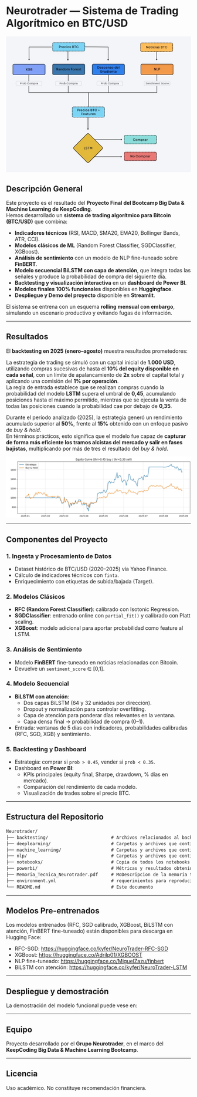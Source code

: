 # Neurotrader — Sistema de Trading Algorítmico en BTC/USD

![Arquitectura del modelo](images/modelo_neurotrader.jpg)

## Descripción General

Este proyecto es el resultado del **Proyecto Final del Bootcamp Big Data & Machine Learning de KeepCoding**.  
Hemos desarrollado un **sistema de trading algorítmico para Bitcoin (BTC/USD)** que combina:

- **Indicadores técnicos** (RSI, MACD, SMA20, EMA20, Bollinger Bands, ATR, CCI).
- **Modelos clásicos de ML** (Random Forest Classifier, SGDClassifier, XGBoost).
- **Análisis de sentimiento** con un modelo de NLP fine-tuneado sobre **FinBERT**.
- **Modelo secuencial BiLSTM con capa de atención**, que integra todas las señales y produce la probabilidad de compra del siguiente día.
- **Backtesting y visualización interactiva** en un **dashboard de Power BI**.
- **Modelos finales 100% funcionales** disponibles en **Huggingface**.
- **Despliegue y Demo del proyecto** disponible en **Streamlit**.

El sistema se entrena con un esquema **rolling mensual con embargo**, simulando un escenario productivo y evitando fugas de información.

---

## Resultados

El **backtesting en 2025 (enero–agosto)** muestra resultados prometedores:  

La estrategia de trading se simuló con un capital inicial de **1.000 USD**, utilizando compras sucesivas de hasta el **10% del equity disponible en cada señal**, con un límite de apalancamiento de **2x** sobre el capital total y aplicando una comisión del **1% por operación**.  
La regla de entrada establece que se realizan compras cuando la probabilidad del modelo **LSTM** supera el umbral de **0,45**, acumulando posiciones hasta el máximo permitido, mientras que se ejecuta la venta de todas las posiciones cuando la probabilidad cae por debajo de **0,35**.  

Durante el período analizado (2025), la estrategia generó un rendimiento acumulado superior al **50%**, frente al **15%** obtenido con un enfoque pasivo de *buy & hold*.  
En términos prácticos, esto significa que el modelo fue capaz de **capturar de forma más eficiente los tramos alcistas del mercado y salir en fases bajistas**, multiplicando por más de tres el resultado del *buy & hold*.

![Gráfica de estrategia vs buy & hold ](images/backtesting.jpg)

---

## Componentes del Proyecto

### 1. Ingesta y Procesamiento de Datos
- Dataset histórico de BTC/USD (2020–2025) vía Yahoo Finance.
- Cálculo de indicadores técnicos con `finta`.
- Enriquecimiento con etiquetas de subida/bajada (Target).

### 2. Modelos Clásicos
- **RFC (Random Forest Classifier)**: calibrado con Isotonic Regression.
- **SGDClassifier**: entrenado online con `partial_fit()` y calibrado con Platt scaling.
- **XGBoost**: modelo adicional para aportar probabilidad como feature al LSTM.

### 3. Análisis de Sentimiento
- Modelo **FinBERT** fine-tuneado en noticias relacionadas con Bitcoin.
- Devuelve un `sentiment_score` ∈ [0,1].

### 4. Modelo Secuencial
- **BiLSTM con atención**:
  - Dos capas BiLSTM (64 y 32 unidades por dirección).
  - Dropout y normalización para controlar overfitting.
  - Capa de atención para ponderar días relevantes en la ventana.
  - Capa densa final → probabilidad de compra (0–1).
- Entrada: ventanas de 5 días con indicadores, probabilidades calibradas (RFC, SGD, XGB) y sentimiento.

### 5. Backtesting y Dashboard
- Estrategia: comprar si `prob > 0.45`, vender si `prob < 0.35`.
- Dashboard en **Power BI**:
  - KPIs principales (equity final, Sharpe, drawdown, % días en mercado).
  - Comparación del rendimiento de cada modelo.
  - Visualización de trades sobre el precio BTC.

---

## Estructura del Repositorio

```markdown
Neurotrader/
├── backtesting/                        # Archivos relacionados al backtesting que se realizó
├── deeplearning/                       # Carpetas y archivos que contienen el modelo biLSTM con atención
├── machine_learning/                   # Carpetas y archivos que contienen el modelo SGD, RFC y XGBoost
├── nlp/                                # Carpetas y archivos que contienen el modelo NLP
├── notebooks/                          # Copia de todos los notebooks para revisión
├── powerbi/                            # Métricas y resultados obtenidos en archivos .pbix de Power BI
├── Memoria_Tecnica_Neurotrader.pdf     # MoDescripcion de la memoria técnica del proyecto
├── environment.yml                     # requerimientos para reproducir el entorno de producción
└── README.md                           # Este documento
```
---

## Modelos Pre-entrenados

Los modelos entrenados (RFC, SGD calibrado, XGBoost, BiLSTM con atención, FinBERT fine-tuneado) están disponibles para descarga en Hugging Face:

- RFC-SGD: https://huggingface.co/kyfer/NeuroTrader-RFC-SGD
- XGBoost: https://huggingface.co/Adrilp01/XGBOOST  
- NLP fine-tuneado: https://huggingface.co/MiguelZazu/finbert 
- BiLSTM con atención: https://huggingface.co/kyfer/NeuroTrader-LSTM

---

## Despliegue y demostración

La demostración del modelo funcional puede vese en: 

---

## Equipo

Proyecto desarrollado por el **Grupo Neurotrader**, en el marco del **KeepCoding Big Data & Machine Learning Bootcamp**.

---

## Licencia

Uso académico. No constituye recomendación financiera.

